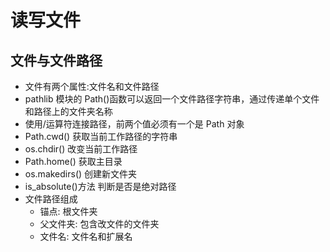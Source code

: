 # 读写文件

## 文件与文件路径

- 文件有两个属性:文件名和文件路径
- pathlib 模块的 Path()函数可以返回一个文件路径字符串，通过传递单个文件和路径上的文件夹名称
- 使用/运算符连接路径，前两个值必须有一个是 Path 对象
- Path.cwd() 获取当前工作路径的字符串
- os.chdir() 改变当前工作路径
- Path.home() 获取主目录
- os.makedirs() 创建新文件夹
- is_absolute()方法 判断是否是绝对路径
- 文件路径组成
  - 锚点: 根文件夹
  - 父文件夹: 包含改文件的文件夹
  - 文件名: 文件名和扩展名


